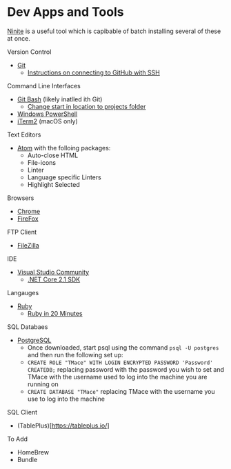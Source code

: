 # Dev Apps and Tools

[Ninite](https://ninite.com/) is a useful tool which is capibable of batch installing several of these at once.

Version Control
* [Git](https://help.github.com/articles/set-up-git/)
    * [Instructions on connecting to GitHub with SSH](https://help.github.com/articles/connecting-to-github-with-ssh/)

Command Line Interfaces
* [Git Bash](https://help.github.com/articles/set-up-git/) (likely inatlled ith Git)
    * [Change start in location to projects folder](https://www.youtube.com/watch?v=vxOXmAN1oI4)
* [Windows PowerShell](https://docs.microsoft.com/en-us/powershell/scripting/install/installing-windows-powershell?view=powershell-6)
* [iTerm2](https://www.iterm2.com/) (macOS only)

Text Editors
* [Atom](https://atom.io/) with the folloing packages:
    * Auto-close HTML
    * File-icons
    * Linter
    * Language specific Linters
    * Highlight Selected

Browsers
* [Chrome](https://www.google.com/chrome/)
* [FireFox](https://www.mozilla.org/en-GB/firefox/new/)

FTP Client
 * [FileZilla](https://filezilla-project.org/)
 
 IDE
 * [Visual Studio Community](https://visualstudio.microsoft.com/downloads/)
     * [.NET Core 2.1 SDK](https://dotnet.microsoft.com/download/thank-you/dotnet-sdk-2.1.500-macos-x64-installer)

Langauges
* [Ruby](https://www.ruby-lang.org/en/documentation/installation/)
    * [Ruby in 20 Minutes](https://www.ruby-lang.org/en/documentation/quickstart/)

SQL Databaes
* [PostgreSQL](https://www.postgresql.org/download/windows/)
    * Once downloaded, start psql using the command `psql -U postgres` and then run the following set up:
    * `CREATE ROLE "TMace" WITH LOGIN ENCRYPTED PASSWORD 'Password' CREATEDB;` replacing password with the password you wish to set and TMace with the username used to log into the machine you are running on
    * `CREATE DATABASE "TMace"` replacing TMace with the username you use to log into the machine
    
SQL Client
* (TablePlus)[https://tableplus.io/]

To Add
* HomeBrew
* Bundle

